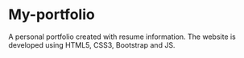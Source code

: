 # My-portfolio
A personal portfolio created with resume information.
The website is developed using HTML5, CSS3, Bootstrap and JS.

